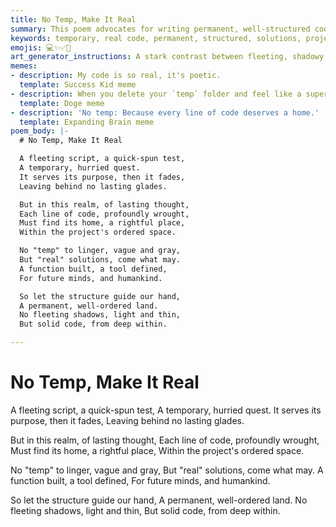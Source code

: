 ```yaml
---
title: No Temp, Make It Real
summary: This poem advocates for writing permanent, well-structured code rather than temporary scripts, emphasizing that every line should find its rightful place within the project's ordered space for lasting solutions.
keywords: temporary, real code, permanent, structured, solutions, project, ordered space, functions, tools, future, lasting
emojis: 💻✨✅🚀
art_generator_instructions: A stark contrast between fleeting, shadowy lines of "temp" code dissolving into nothingness, and solid, glowing, well-structured lines of "real" code forming a strong, permanent foundation. The "real" code is integrated into a beautiful, ordered architectural structure. The overall feeling should be one of purpose, permanence, and the beauty of thoughtful design.
memes:
- description: My code is so real, it's poetic.
  template: Success Kid meme
- description: When you delete your `temp` folder and feel like a superhero.
  template: Doge meme
- description: 'No temp: Because every line of code deserves a home.'
  template: Expanding Brain meme
poem_body: |-
  # No Temp, Make It Real

  A fleeting script, a quick-spun test,
  A temporary, hurried quest.
  It serves its purpose, then it fades,
  Leaving behind no lasting glades.

  But in this realm, of lasting thought,
  Each line of code, profoundly wrought,
  Must find its home, a rightful place,
  Within the project's ordered space.

  No "temp" to linger, vague and gray,
  But "real" solutions, come what may.
  A function built, a tool defined,
  For future minds, and humankind.

  So let the structure guide our hand,
  A permanent, well-ordered land.
  No fleeting shadows, light and thin,
  But solid code, from deep within.

---
```

# No Temp, Make It Real

A fleeting script, a quick-spun test,
A temporary, hurried quest.
It serves its purpose, then it fades,
Leaving behind no lasting glades.

But in this realm, of lasting thought,
Each line of code, profoundly wrought,
Must find its home, a rightful place,
Within the project's ordered space.

No "temp" to linger, vague and gray,
But "real" solutions, come what may.
A function built, a tool defined,
For future minds, and humankind.

So let the structure guide our hand,
A permanent, well-ordered land.
No fleeting shadows, light and thin,
But solid code, from deep within.